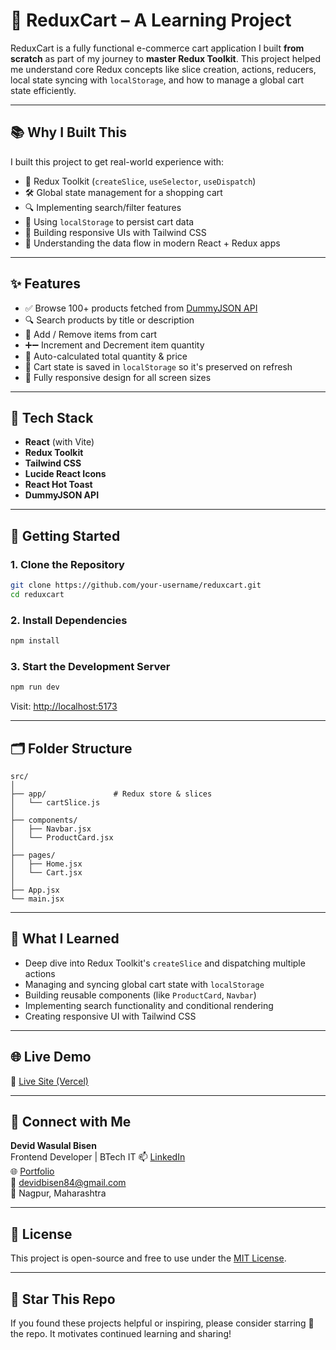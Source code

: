 
# 🛒 ReduxCart – A Learning Project

ReduxCart is a fully functional e-commerce cart application I built **from scratch** as part of my journey to **master Redux Toolkit**. This project helped me understand core Redux concepts like slice creation, actions, reducers, local state syncing with `localStorage`, and how to manage a global cart state efficiently.

---

## 📚 Why I Built This

I built this project to get real-world experience with:

- 🔄 Redux Toolkit (`createSlice`, `useSelector`, `useDispatch`)
- 🛠️ Global state management for a shopping cart
- 🔍 Implementing search/filter features
- 💾 Using `localStorage` to persist cart data
- 🎨 Building responsive UIs with Tailwind CSS
- 🧠 Understanding the data flow in modern React + Redux apps

---

## ✨ Features

- ✅ Browse 100+ products fetched from [DummyJSON API](https://dummyjson.com/products)
- 🔍 Search products by title or description
- 🛒 Add / Remove items from cart
- ➕➖ Increment and Decrement item quantity
- 🧮 Auto-calculated total quantity & price
- 💾 Cart state is saved in `localStorage` so it's preserved on refresh
- 📱 Fully responsive design for all screen sizes

---

## 🔧 Tech Stack

- **React** (with Vite)
- **Redux Toolkit**
- **Tailwind CSS**
- **Lucide React Icons**
- **React Hot Toast**
- **DummyJSON API**

---

## 🚀 Getting Started

### 1. Clone the Repository

```bash
git clone https://github.com/your-username/reduxcart.git
cd reduxcart
```

### 2. Install Dependencies

```bash
npm install
```

### 3. Start the Development Server

```bash
npm run dev
```

Visit: [http://localhost:5173](http://localhost:5173)

---

## 🗂️ Folder Structure

```
src/
│
├── app/               # Redux store & slices
│   └── cartSlice.js
│
├── components/
│   ├── Navbar.jsx
│   └── ProductCard.jsx
│
├── pages/
│   ├── Home.jsx
│   └── Cart.jsx
│
├── App.jsx
└── main.jsx
```

---

## 🧠 What I Learned

- Deep dive into Redux Toolkit's `createSlice` and dispatching multiple actions
- Managing and syncing global cart state with `localStorage`
- Building reusable components (like `ProductCard`, `Navbar`)
- Implementing search functionality and conditional rendering
- Creating responsive UI with Tailwind CSS

---

## 🌐 Live Demo

🔗 [Live Site (Vercel)](https://reduxcart-rho.vercel.app/)

---

## 🤝 Connect with Me

**Devid Wasulal Bisen**  
Frontend Developer | BTech IT 
📫 [LinkedIn](https://linkedin.com/in/devid-bisen)  
🌐 [Portfolio](https://devidbisen.netlify.app)  
📧 devidbisen84@gmail.com  
📍 Nagpur, Maharashtra

---

## 📄 License

This project is open-source and free to use under the [MIT License](LICENSE).

---

## 🌟 Star This Repo

If you found these projects helpful or inspiring, please consider starring 🌟 the repo. It motivates continued learning and sharing!

